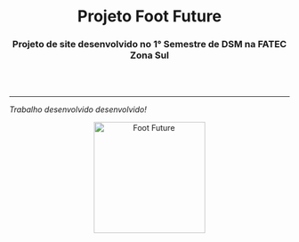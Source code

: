 <h1 align="center"> Projeto Foot Future </h1>
<h3 align="center"> Projeto de site desenvolvido no 1° Semestre de DSM na FATEC Zona Sul </h3>
<br><br><hr>

<p><em> Trabalho desenvolvido desenvolvido! </em></p>
<div align="center">
  <a href="https://ibb.co/Wc2NStC"><img src="https://i.ibb.co/wKzZDst/Frame-0-5.png" height="200" weight="50" alt="Foot Future" border="0"></a>
 </div>
